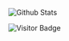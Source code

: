 ![Github Stats](https://github-readme-stats.vercel.app/api?username=alectrocute&count_private=true&show_icons=true&include_all_commits=true&theme=dark&bg_color=00000000&hide=contribs)

![Visitor Badge](https://visitor-badge.laobi.icu/badge?page_id=alectrocute.alectrocute)
